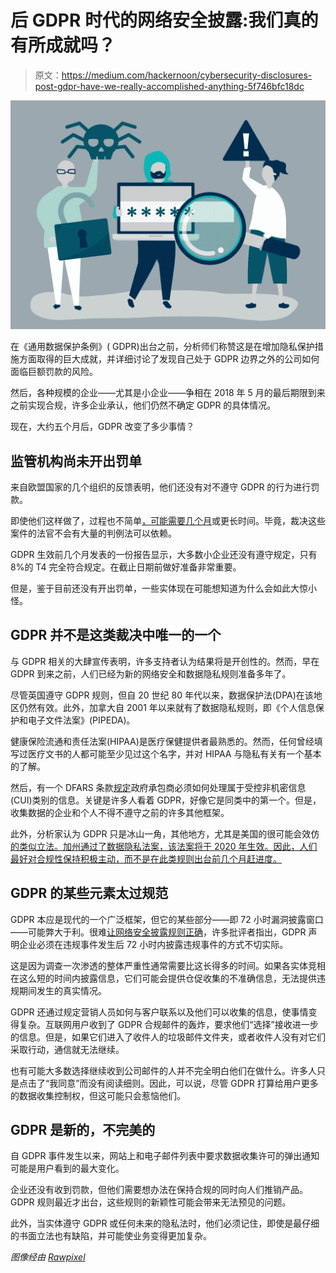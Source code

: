 # 后 GDPR 时代的网络安全披露:我们真的有所成就吗？

> 原文：<https://medium.com/hackernoon/cybersecurity-disclosures-post-gdpr-have-we-really-accomplished-anything-5f746bfc18dc>

![](img/bb0d242054cf2f329e1b4cfe4021bc0b.png)

在《通用数据保护条例》( GDPR)出台之前，分析师们称赞这是在增加隐私保护措施方面取得的巨大成就，并详细讨论了发现自己处于 GDPR 边界之外的公司如何面临巨额罚款的风险。

然后，各种规模的企业——尤其是小企业——争相在 2018 年 5 月的最后期限到来之前实现合规，许多企业承认，他们仍然不确定 GDPR 的具体情况。

现在，大约五个月后，GDPR 改变了多少事情？

## 监管机构尚未开出罚单

来自欧盟国家的几个组织的反馈表明，他们还没有对不遵守 GDPR 的行为进行罚款。

即使他们这样做了，过程也不简单[，可能需要几个月](https://iapp.org/news/a/heres-why-the-first-gdpr-fines-could-still-be-months-away/)或更长时间。毕竟，裁决这些案件的法官不会有大量的判例法可以依赖。

GDPR 生效前几个月发表的一份报告显示，大多数小企业还没有遵守规定，只有 8%的 T4 完全符合规定。在截止日期前做好准备非常重要。

但是，鉴于目前还没有开出罚单，一些实体现在可能想知道为什么会如此大惊小怪。

## GDPR 并不是这类裁决中唯一的一个

与 GDPR 相关的大肆宣传表明，许多支持者认为结果将是开创性的。然而，早在 GDPR 到来之前，人们已经为新的网络安全和数据隐私规则准备多年了。

尽管英国遵守 GDPR 规则，但自 20 世纪 80 年代以来，数据保护法(DPA)在该地区仍然有效。此外，加拿大自 2001 年以来就有了数据隐私规则，即《个人信息保护和电子文件法案》(PIPEDA)。

健康保险流通和责任法案(HIPAA)是医疗保健提供者最熟悉的。然而，任何曾经填写过医疗文书的人都可能至少见过这个名字，并对 HIPAA 与隐私有关有一个基本的了解。

然后，有一个 DFARS 条款[规定](https://www.neosystemscorp.com/blog/are-you-ready-for-the-new-dfars-clause-on-cyber-security/)政府承包商必须如何处理属于受控非机密信息(CUI)类别的信息。关键是许多人看着 GDPR，好像它是同类中的第一个。但是，收集数据的企业和个人不得不遵守之前的许多其他框架。

此外，分析家认为 GDPR 只是冰山一角，其他地方，尤其是美国的很可能会效仿[的类似立法。加州通过了数据隐私法案，该法案将于 2020 年生效。因此，人们最好对合规性保持积极主动，而不是在此类规则出台前几个月赶进度。](https://www.forbes.com/sites/forbesagencycouncil/2018/11/01/proactive-compliance-preparing-for-the-next-gdpr/#536a6d715890)

## GDPR 的某些元素太过规范

GDPR 本应是现代的一个广泛框架，但它的某些部分——即 72 小时漏洞披露窗口——可能弊大于利。很难[让网络安全披露规则正确](https://www.wired.com/story/cybersecurity-disclosure-gdpr-facebook-google/)，许多批评者指出，GDPR 声明企业必须在违规事件发生后 72 小时内披露违规事件的方式不切实际。

这是因为调查一次渗透的整体严重性通常需要比这长得多的时间。如果各实体竞相在这么短的时间内披露信息，它们可能会提供仓促收集的不准确信息，无法提供违规期间发生的真实情况。

GDPR 还通过规定营销人员如何与客户联系以及他们可以收集的信息，使事情变得复杂。互联网用户收到了 GDPR 合规邮件的轰炸，要求他们“选择”接收进一步的信息。但是，如果它们进入了收件人的垃圾邮件文件夹，或者收件人没有对它们采取行动，通信就无法继续。

也有可能大多数选择继续收到公司邮件的人并不完全明白他们在做什么。许多人只是点击了“我同意”而没有阅读细则。因此，可以说，尽管 GDPR 打算给用户更多的数据收集控制权，但这可能只会惹恼他们。

## GDPR 是新的，不完美的

自 GDPR 事件发生以来，网站上和电子邮件列表中要求数据收集许可的弹出通知可能是用户看到的最大变化。

企业还没有收到罚款，但他们需要想办法在保持合规的同时向人们推销产品。GDPR 规则最近才出台，这些规则的新颖性可能会带来无法预见的问题。

此外，当实体遵守 GDPR 或任何未来的隐私法时，他们必须记住，即使是最仔细的书面立法也有缺陷，并可能使业务变得更加复杂。

*图像经由* [*Rawpixel*](https://www.rawpixel.com/image/477948/character-illustration-people-cyber-crime-icons)